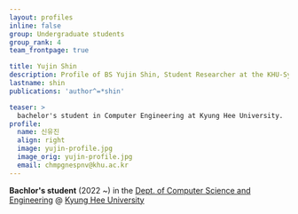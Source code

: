 ```yaml
---
layout: profiles
inline: false
group: Undergraduate students
group_rank: 4
team_frontpage: true

title: Yujin Shin 
description: Profile of BS Yujin Shin, Student Researcher at the KHU-SysSec.
lastname: shin
publications: 'author^=*shin'

teaser: >
  bachelor's student in Computer Engineering at Kyung Hee University. 
profile:
  name: 신유진
  align: right
  image: yujin-profile.jpg
  image_orig: yujin-profile.jpg
  email: chmpgnespnv@khu.ac.kr
---
```



**Bachlor's student** (2022 ~) in the [Dept. of Computer Science and Engineering](https://ce.khu.ac.kr) @ [Kyung Hee University](https://khu.ac.kr)


<!-- ## Research

### Copyright

### Academic Presentation Paper

## Activities
 -->
